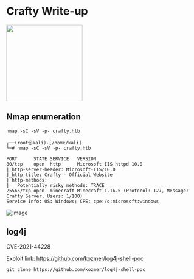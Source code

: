 # Crafty Write-up

<img src="https://labs.hackthebox.com/storage/avatars/c01c8813bfc7795ae0717bbee7b407d1.png" width="200" height="200">

## Nmap enumeration

`nmap -sC -sV -p- crafty.htb`

    ┌──(root㉿kali)-[/home/kali]
    └─# nmap -sC -sV -p- crafty.htb      
    
    PORT      STATE SERVICE   VERSION
    80/tcp    open  http      Microsoft IIS httpd 10.0
    |_http-server-header: Microsoft-IIS/10.0
    |_http-title: Crafty - Official Website
    | http-methods: 
    |_  Potentially risky methods: TRACE
    25565/tcp open  minecraft Minecraft 1.16.5 (Protocol: 127, Message: Crafty Server, Users: 1/100)
    Service Info: OS: Windows; CPE: cpe:/o:microsoft:windows

![image](https://github.com/zer00d4y/writeups/assets/128820441/bc60baa0-a1e2-40ef-b3c7-5fbd03a921e9)

## log4j

CVE-2021-44228

Exploit link: https://github.com/kozmer/log4j-shell-poc

`git clone https://github.com/kozmer/log4j-shell-poc`

